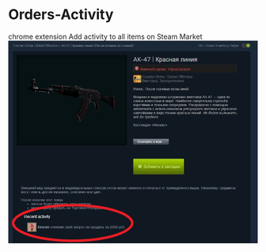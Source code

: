 # Orders-Activity
chrome extension
Add activity to all items on Steam Market
![Иллюстрация к проекту](https://github.com/heavy7/Orders-Activity/blob/master/images/isW0OtHgqSY.jpg)
